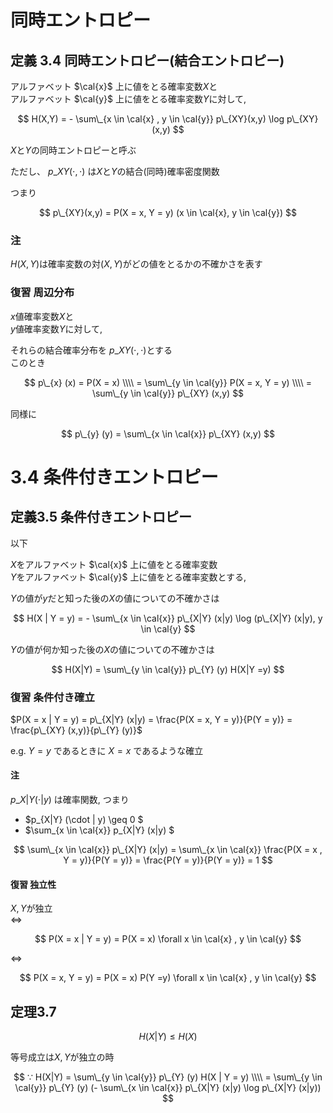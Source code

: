 # 同時エントロピー
## 定義 3.4 同時エントロピー(結合エントロピー)
アルファベット $\cal{x}$ 上に値をとる確率変数$X$と  
アルファベット $\cal{y}$ 上に値をとる確率変数$Y$に対して,

$$ H(X,Y) = - \sum\_{x \in \cal{x} , y \in \cal{y}} p\_{XY}(x,y) \log p\_{XY} (x,y) $$

$X$と$Y$の同時エントロピーと呼ぶ

ただし、 $p\_{XY}(\cdot , \cdot)$ は$X$と$Y$の結合(同時)確率密度関数

つまり

$$ p\_{XY}(x,y) = P(X = x, Y = y) (x \in \cal{x}, y \in \cal{y}) $$

### 注
$H(X,Y)$は確率変数の対$(X,Y)$がどの値をとるかの不確かさを表す

### 復習 周辺分布
$x$値確率変数$X$と  
$y$値確率変数$Y$に対して,

それらの結合確率分布を $p\_{XY} (\cdot , \cdot )$とする  
このとき

$$
p\_{x} (x) = P(X = x)  \\\\
           = \sum\_{y \in \cal{y}} P(X = x, Y = y)  \\\\
           = \sum\_{y \in \cal{y}} p\_{XY} (x,y)
$$

同様に

$$ p\_{y} (y) = \sum\_{x \in \cal{x}} p\_{XY} (x,y) $$


# 3.4 条件付きエントロピー
## 定義3.5 条件付きエントロピー
以下

$X$をアルファベット $\cal{x}$ 上に値をとる確率変数  
$Y$をアルファベット $\cal{y}$ 上に値をとる確率変数とする,

$Y$の値が$y$だと知った後の$X$の値についての不確かさは

$$
H(X | Y = y) = - \sum\_{x \in \cal{x}} p\_{X|Y} (x|y) \log (p\_{X|Y} (x|y), y \in \cal{y}
$$

$Y$の値が何か知った後の$X$の値についての不確かさは

$$
H(X|Y) = \sum\_{y \in \cal{y}} p\_{Y} (y) H(X|Y =y)
$$

### 復習 条件付き確立
$P(X = x | Y = y) = p\_{X|Y} (x|y) = \frac{P(X = x, Y = y)}{P(Y = y)} = \frac{p\_{XY} (x,y)}{p\_{Y} (y)}$  

e.g. $Y = y$ であるときに $X = x$ であるような確立

#### 注
$p\_{X|Y} (\cdot | y)$ は確率関数, つまり

- $p\_{X|Y} (\cdot | y) \geq 0 $  
- $\sum\_{x \in \cal{x}} p\_{X|Y} (x|y) $

$$
\sum\_{x \in \cal{x}} p\_{X|Y} (x|y)
= \sum\_{x \in \cal{x}} \frac{P(X = x , Y = y)}{P(Y = y)}
= \frac{P(Y = y)}{P(Y = y)}
= 1
$$

#### 復習 独立性
$X,Y$が独立  
$\Leftrightarrow$  

$$
P(X = x | Y = y) = P(X = x) \forall x \in \cal{x} , y \in \cal{y}
$$

$\Leftrightarrow$

$$
P(X = x, Y = y) = P(X = x) P(Y =y) \forall x \in \cal{x} , y \in \cal{y}
$$

## 定理3.7
$$
H(X|Y) \leq H(X)
$$

等号成立は$X,Y$が独立の時

$$
∵ 
H(X|Y) = \sum\_{y \in \cal{y}} p\_{Y} (y) H(X | Y = y) \\\\
= \sum\_{y \in \cal{y}} p\_{Y} (y) (- \sum\_{x \in \cal{x}} p\_{X|Y} (x|y) \log p\_{X|Y} (x|y))
$$
